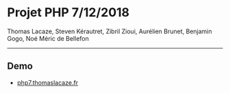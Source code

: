 # Projet PHP 7/12/2018
Thomas Lacaze, Steven Kérautret, Zibril Zioui, Aurélien Brunet, Benjamin Gogo, Noé Méric de Bellefon

----
## Demo
* [php7.thomaslacaze.fr](https://php7.thomaslacaze.fr/g9)


